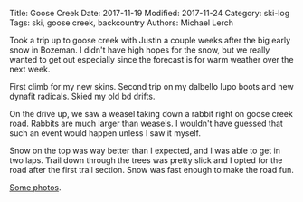 Title: Goose Creek
Date: 2017-11-19
Modified: 2017-11-24
Category: ski-log
Tags: ski, goose creek, backcountry
Authors: Michael Lerch


Took a trip up to goose creek with Justin a couple weeks after the big early
snow in Bozeman.  I didn't have high hopes for the snow, but we really wanted
to get out especially since the forecast is for warm weather over the next
week.

First climb for my new skins.  Second trip on my dalbello lupo boots and new
dynafit radicals.  Skied my old bd drifts.

On the drive up, we saw a weasel taking down a rabbit right on goose creek road.
Rabbits are much larger than weasels.  I wouldn't have guessed that such an
event would happen unless I saw it myself.

Snow on the top was way better than I expected, and I was able to get in two
laps.  Trail down through the trees was pretty slick and I opted for the road
after the first trail section.  Snow was fast enough to make the road fun.

[Some photos](https://photos.app.goo.gl/wCRJpeXc0V4WU9rs1).

